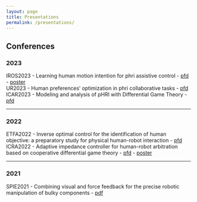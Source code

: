 ```yaml
---
layout: page
title: Presentations
permalink: /presentations/
---
```

<!-- Google tag (gtag.js) -->
<script async src="https://www.googletagmanager.com/gtag/js?id=G-Z07C4092J3"></script>


## Conferences 

### 2023
IROS2023  - Learning human motion intention for phri assistive control -  [pfd](IROS23_1737.pdf) - [poster](IROS23_poster.pdf)  
UR2023    - Human preferences’ optimization in phri collaborative tasks -   [pfd](UR2023_PF.pdf)    
ICAR2023  - Modeling and analysis of pHRI with Differential Game Theory -   [pfd](franceschi_79_ICAR2023.pdf)

___
### 2022
ETFA2022  - Inverse optimal control for the identification of human objective: a preparatory study for physical human-robot interaction -  [pfd](etfa2022_ws_PF.pdf)  
ICRA2022  - Adaptive impedance controller for human-robot arbitration based on cooperative differential game theory -  [pfd](icra2022_ppt_template.pdf)  - [poster](ICRA2022poster.pdf)  

___
### 2021

SPIE2021  - Combining visual and force feedback for the precise robotic manipulation of bulky components -   [pdf](presentazione_PF_spie.pdf)  


